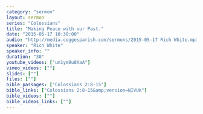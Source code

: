 ```yaml
---
category: "sermon"
layout: sermon
series: "Colossians"
title: "Making Peace with our Past."
date: "2015-05-17 10:30:00"
audio: "http://media.coggesparish.com/sermons/2015-05-17 Rich White.mp3"
speaker: "Rich White"
speaker_info: ""
duration: "30"
youtube_videos: ["um1ym9u8XaA"]
vimeo_videos: [""]
slides: [""]
files: [""]
bible_passages: ["Colossians 2:8-15"]
bible_links: ["Colossians 2:8-15&amp;version=NIVUK"]
bible_videos: [""]
bible_videos_links: [""]
---
```

